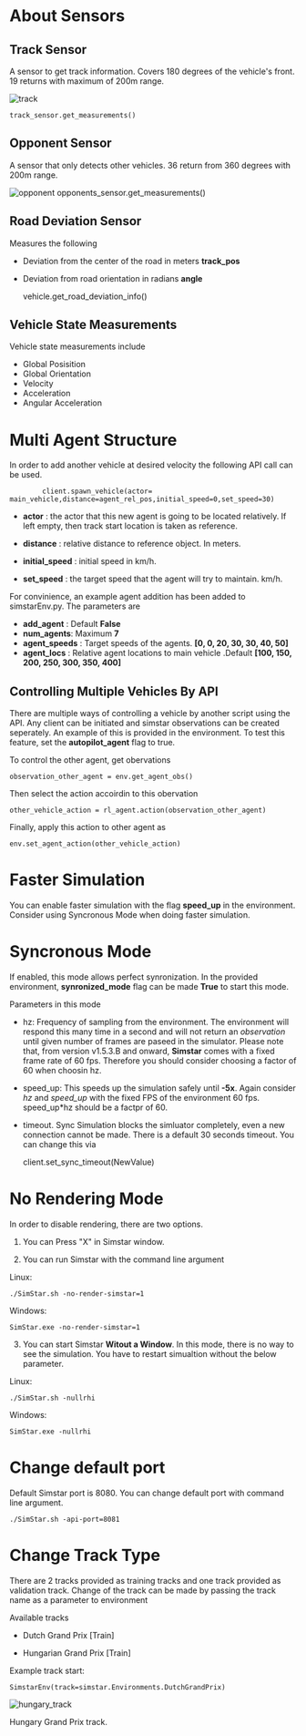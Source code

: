 # About Sensors

## Track Sensor

A sensor to get track information. Covers 180 degrees of the vehicle's front. 19 returns with maximum of 200m range. 

![track](PythonAPI/img/track.png)

    track_sensor.get_measurements()

## Opponent Sensor

A sensor that only detects other vehicles. 36 return from 360 degrees with 200m range. 

![opponent](PythonAPI/img/opponent.png)
    opponents_sensor.get_measurements()

## Road Deviation Sensor

Measures the following

- Deviation from the center of the road in meters **track_pos**

- Deviation from road orientation in radians **angle**


    vehicle.get_road_deviation_info()

## Vehicle State Measurements

Vehicle state measurements include

- Global Posisition
- Global Orientation
- Velocity
- Acceleration
- Angular Acceleration


# Multi Agent Structure

In order to add another vehicle at desired velocity the following API call can be used. 


            client.spawn_vehicle(actor= main_vehicle,distance=agent_rel_pos,initial_speed=0,set_speed=30)


- **actor** : the actor that this new agent is going to be located relatively. If left empty, then track start location is taken as reference. 

- **distance** : relative distance to reference object. In meters.

- **initial_speed** : initial speed in km/h.

- **set_speed** : the target speed that the agent will try to maintain. km/h.

For convinience, an example agent addition has been added to simstarEnv.py. The parameters are 
 - **add_agent** : Default **False**
 - **num_agents**: Maximum **7**
 - **agent_speeds** : Target speeds of the agents.  **[0,     0,   20,      30,   30, 40,   50]**
 - **agent_locs** : Relative agent locations to main vehicle .Default **[100,  150,   200,  250,  300, 350, 400]**

## Controlling Multiple Vehicles By API

There are multiple ways of controlling a vehicle by another script using the API. Any client can be initiated and simstar observations can be created seperately. An example of this is provided in the environment. To test this feature, set the **autopilot_agent** flag to true. 

To control the other agent, get obervations

    observation_other_agent = env.get_agent_obs()

Then select the action accoirdin to this obervation

    other_vehicle_action = rl_agent.action(observation_other_agent)

Finally, apply this action to other agent as 

    env.set_agent_action(other_vehicle_action)

# Faster Simulation

You can enable faster simulation with the flag **speed_up** in the environment. Consider using Syncronous Mode when doing faster simulation.


# Syncronous Mode

If enabled, this mode allows perfect synronization. In the provided environment, **synronized_mode** flag can be made **True** to start this mode. 

Parameters in this mode 

- hz: Frequency of sampling from the environment. The environment will respond this many time in a second and will not return an _observation_ until given number of frames are paseed in the simulator. Please note that, from version v1.5.3.B and onward, **Simstar** comes with a fixed frame rate of 60 fps. Therefore you should consider choosing a factor of 60 when choosin hz. 

- speed_up: This speeds up the simulation safely until **-5x**. Again consider _hz_ and *speed_up* with the fixed FPS of the environment 60 fps. speed_up*hz should be a factpr of 60.  

- timeout. Sync Simulation blocks the simluator completely, even a new connection cannot be made. There is a default 30 seconds timeout. You can change this via

    client.set_sync_timeout(NewValue)
    
# No Rendering Mode

In order to disable rendering, there are two options. 

1. You can Press "X" in Simstar window. 

2. You can run Simstar with the command line argument

Linux:

    ./SimStar.sh -no-render-simstar=1

Windows:

    SimStar.exe -no-render-simstar=1

3. You can start Simstar **Witout a Window**. In this mode, there is no way to see the simulation. You have to restart simualtion without the below parameter. 
    
Linux:

    ./SimStar.sh -nullrhi

Windows:

    SimStar.exe -nullrhi


# Change default port

Default Simstar port is 8080. You can change default port with command line argument.

    ./SimStar.sh -api-port=8081

# Change Track Type

There are 2 tracks provided as training tracks and one track provided as validation track. Change of the track can be made by passing the track name as a parameter to environment

Available tracks

- Dutch Grand Prix [Train]

- Hungarian Grand Prix [Train]

Example track start:

    SimstarEnv(track=simstar.Environments.DutchGrandPrix)


![hungary_track](PythonAPI/img/hungary.png)

Hungary Grand Prix track. 